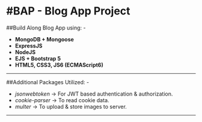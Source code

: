#BAP - Blog App Project
======================================================================

##Build Along Blog App using: -

- **MongoDB + Mongoose**
- **ExpressJS**
- **NodeJS**
- **EJS + Bootstrap 5**
- **HTML5, CSS3, JS6 (ECMAScript6)**
______________________________________________________________________

##Additional Packages Utilized: -

- *jsonwebtoken*    -> For JWT based authentication & authorization.
- *cookie-parser*   -> To read cookie data.
- *multer*          -> To upload & store images to server.
_______________________________________________________________________
